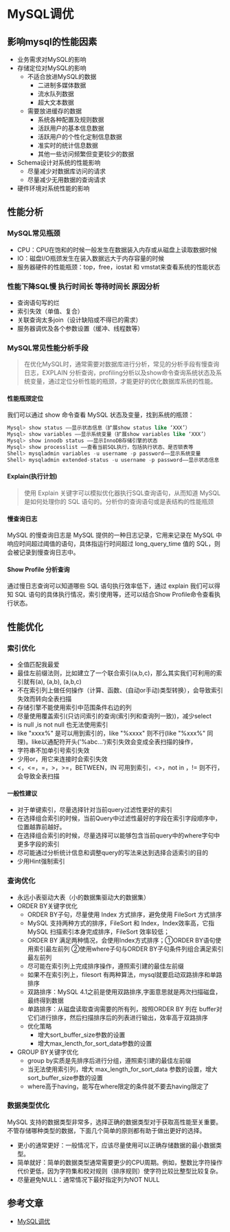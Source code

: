# MySQL调优


## 影响mysql的性能因素
* 业务需求对MySQL的影响
* 存储定位对MySQL的影响
    * 不适合放进MySQL的数据
        * 二进制多媒体数据
        * 流水队列数据
        * 超大文本数据
    * 需要放进缓存的数据
        * 系统各种配置及规则数据
        * 活跃用户的基本信息数据
        * 活跃用户的个性化定制信息数据
        * 准实时的统计信息数据
        * 其他一些访问频繁但变更较少的数据
* Schema设计对系统的性能影响
    * 尽量减少对数据库访问的请求
    * 尽量减少无用数据的查询请求
* 硬件环境对系统性能的影响
## 性能分析
### MySQL常见瓶颈
* CPU：CPU在饱和的时候一般发生在数据装入内存或从磁盘上读取数据时候
* IO：磁盘I/O瓶颈发生在装入数据远大于内存容量的时候
* 服务器硬件的性能瓶颈：top，free，iostat 和 vmstat来查看系统的性能状态

### 性能下降SQL慢 执行时间长 等待时间长 原因分析
* 查询语句写的烂
* 索引失效（单值、复合）
* 关联查询太多join（设计缺陷或不得已的需求）
* 服务器调优及各个参数设置（缓冲、线程数等）

### MySQL常见性能分析手段
> 在优化MySQL时，通常需要对数据库进行分析，常见的分析手段有慢查询日志，EXPLAIN 分析查询，profiling分析以及show命令查询系统状态及系统变量，通过定位分析性能的瓶颈，才能更好的优化数据库系统的性能。

#### 性能瓶颈定位
我们可以通过 show 命令查看 MySQL 状态及变量，找到系统的瓶颈：

```sql
Mysql> show status ——显示状态信息（扩展show status like ‘XXX’）
Mysql> show variables ——显示系统变量（扩展show variables like ‘XXX’）
Mysql> show innodb status ——显示InnoDB存储引擎的状态
Mysql> show processlist ——查看当前SQL执行，包括执行状态、是否锁表等
Shell> mysqladmin variables -u username -p password——显示系统变量
Shell> mysqladmin extended-status -u username -p password——显示状态信息
```
#### Explain(执行计划)
> 使用 Explain 关键字可以模拟优化器执行SQL查询语句，从而知道 MySQL 是如何处理你的 SQL 语句的。分析你的查询语句或是表结构的性能瓶颈

#### 慢查询日志
MySQL 的慢查询日志是 MySQL 提供的一种日志记录，它用来记录在 MySQL 中响应时间超过阈值的语句，具体指运行时间超过 long_query_time 值的 SQL，则会被记录到慢查询日志中。

#### Show Profile 分析查询
通过慢日志查询可以知道哪些 SQL 语句执行效率低下，通过 explain 我们可以得知 SQL 语句的具体执行情况，索引使用等，还可以结合Show Profile命令查看执行状态。

## 性能优化
### 索引优化
* 全值匹配我最爱
* 最佳左前缀法则，比如建立了一个联合索引(a,b,c)，那么其实我们可利用的索引就有(a), (a,b), (a,b,c)
* 不在索引列上做任何操作（计算、函数、(自动or手动)类型转换），会导致索引失效而转向全表扫描
* 存储引擎不能使用索引中范围条件右边的列
* 尽量使用覆盖索引(只访问索引的查询(索引列和查询列一致))，减少select
* is null ,is not null 也无法使用索引
* like "xxxx%" 是可以用到索引的，like "%xxxx" 则不行(like "%xxx%" 同理)。like以通配符开头('%abc...')索引失效会变成全表扫描的操作，
* 字符串不加单引号索引失效
* 少用or，用它来连接时会索引失效
* <，<=，=，>，>=，BETWEEN，IN 可用到索引，<>，not in ，!= 则不行，会导致全表扫描
#### 一般性建议
* 对于单键索引，尽量选择针对当前query过滤性更好的索引
* 在选择组合索引的时候，当前Query中过滤性最好的字段在索引字段顺序中，位置越靠前越好。
* 在选择组合索引的时候，尽量选择可以能够包含当前query中的where字句中更多字段的索引
* 尽可能通过分析统计信息和调整query的写法来达到选择合适索引的目的
* 少用Hint强制索引

### 查询优化
* 永远小表驱动大表（小的数据集驱动大的数据集）
* ORDER BY关键字优化
    * ORDER BY子句，尽量使用 Index 方式排序，避免使用 FileSort 方式排序
    * MySQL 支持两种方式的排序，FileSort 和 Index，Index效率高，它指 MySQL 扫描索引本身完成排序，FileSort 效率较低；
    * ORDER BY 满足两种情况，会使用Index方式排序；①ORDER BY语句使用索引最左前列 ②使用where子句与ORDER BY子句条件列组合满足索引最左前列
    * 尽可能在索引列上完成排序操作，遵照索引建的最佳左前缀
    * 如果不在索引列上，filesort 有两种算法，mysql就要启动双路排序和单路排序
    * 双路排序：MySQL 4.1之前是使用双路排序,字面意思就是两次扫描磁盘，最终得到数据
    * 单路排序：从磁盘读取查询需要的所有列，按照ORDER BY 列在 buffer对它们进行排序，然后扫描排序后的列表进行输出，效率高于双路排序
    * 优化策略
        * 增大sort_buffer_size参数的设置
        * 增大max_lencth_for_sort_data参数的设置
* GROUP BY关键字优化
    * group by实质是先排序后进行分组，遵照索引建的最佳左前缀
    * 当无法使用索引列，增大 max_length_for_sort_data 参数的设置，增大sort_buffer_size参数的设置
    * where高于having，能写在where限定的条件就不要去having限定了

### 数据类型优化
MySQL 支持的数据类型非常多，选择正确的数据类型对于获取高性能至关重要。不管存储哪种类型的数据，下面几个简单的原则都有助于做出更好的选择。
* 更小的通常更好：一般情况下，应该尽量使用可以正确存储数据的最小数据类型。
* 简单就好：简单的数据类型通常需要更少的CPU周期。例如，整数比字符操作代价更低，因为字符集和校对规则（排序规则）使字符比较比整型比较复杂。
* 尽量避免NULL：通常情况下最好指定列为NOT NULL

## 参考文章
* [MySQL调优](https://juejin.cn/post/6850037271233331208#heading-54 "MySQL调优")
